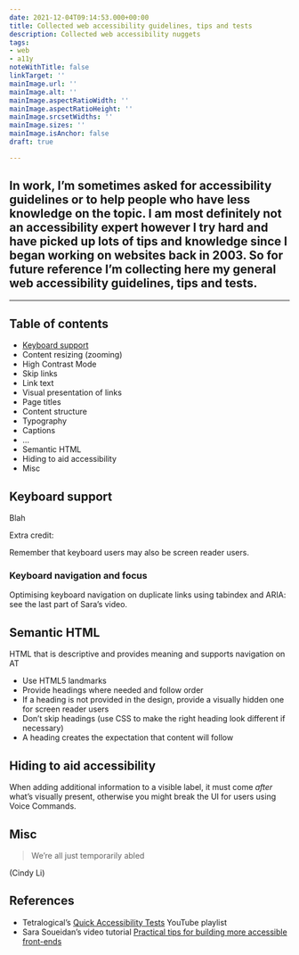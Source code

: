 ```yaml
---
date: 2021-12-04T09:14:53.000+00:00
title: Collected web accessibility guidelines, tips and tests
description: Collected web accessibility nuggets
tags:
- web
- a11y
noteWithTitle: false
linkTarget: ''
mainImage.url: ''
mainImage.alt: ''
mainImage.aspectRatioWidth: ''
mainImage.aspectRatioHeight: ''
mainImage.srcsetWidths: ''
mainImage.sizes: ''
mainImage.isAnchor: false
draft: true

---
```

## In work, I’m sometimes asked for accessibility guidelines or to help people who have less knowledge on the topic. I am most definitely not an accessibility expert however I try hard and have picked up lots of tips and knowledge since I began working on websites back in 2003. So for future reference I’m collecting here my general web accessibility guidelines, tips and tests.
---

## Table of contents

* [Keyboard support](#keyboard-support)
* Content resizing (zooming)
* High Contrast Mode
* Skip links
* Link text
* Visual presentation of links
* Page titles
* Content structure
* Typography
* Captions
* …
* Semantic HTML
* Hiding to aid accessibility
* Misc

## Keyboard support

Blah

Extra credit:

Remember that keyboard users may also be screen reader users.

### Keyboard navigation and focus

Optimising keyboard navigation on duplicate links using tabindex and ARIA: see the last part of Sara’s video.

## Semantic HTML

HTML that is descriptive and provides meaning and supports navigation on AT

* Use HTML5 landmarks
* Provide headings where needed and follow order
* If a heading is not provided in the design, provide a visually hidden one for screen reader users
* Don’t skip headings (use CSS to make the right heading look different if necessary)
* A heading creates the expectation that content will follow

## Hiding to aid accessibility

When adding additional information to a visible label, it must come _after_ what’s visually present, otherwise you might break the UI for users using Voice Commands.

## Misc

> We’re all just temporarily abled

(Cindy Li)



## References

* Tetralogical’s [Quick Accessibility Tests](https://www.youtube.com/playlist?list=PLTqm2yVMMUKWTr9XWdW5hJ9tk512Ow0SE) YouTube playlist
* Sara Soueidan’s video tutorial [Practical tips for building more accessible front-ends](https://aneventapart.com/news/post/practical-tips-for-building-more-accessible-front-ends)